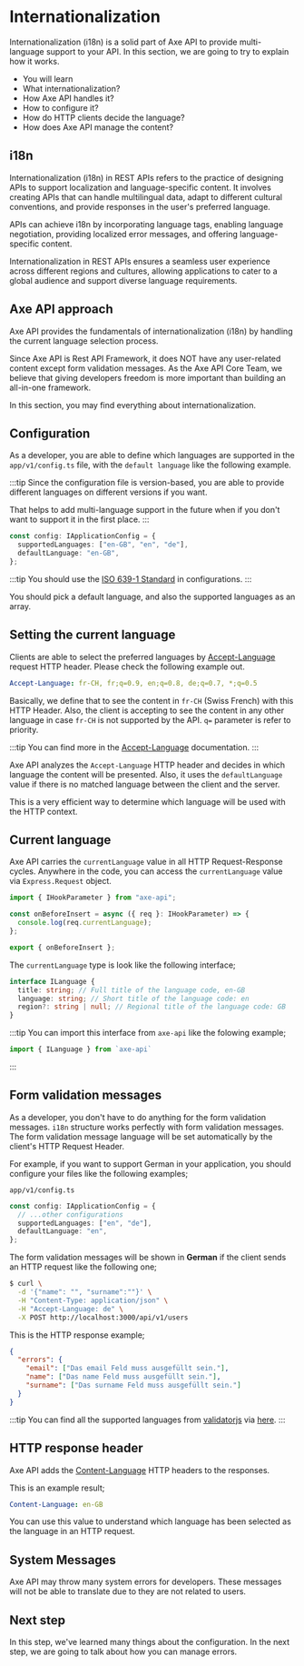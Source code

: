 # Internationalization

<p class="description">
Internationalization (i18n) is a solid part of Axe API to provide multi-language support to your API. In this section, we are going to try to explain how it works.
</p>

<ul class="intro">
  <li>You will learn</li>
  <li>What internationalization?</li>
  <li>How Axe API handles it?</li>
  <li>How to configure it?</li>
  <li>How do HTTP clients decide the language?</li>
  <li>How does Axe API manage the content?</li>
</ul>

## i18n

Internationalization (i18n) in REST APIs refers to the practice of designing APIs to support localization and language-specific content. It involves creating APIs that can handle multilingual data, adapt to different cultural conventions, and provide responses in the user's preferred language.

APIs can achieve i18n by incorporating language tags, enabling language negotiation, providing localized error messages, and offering language-specific content.

Internationalization in REST APIs ensures a seamless user experience across different regions and cultures, allowing applications to cater to a global audience and support diverse language requirements.

## Axe API approach

Axe API provides the fundamentals of internationalization (i18n) by handling the current language selection process.

Since Axe API is Rest API Framework, it does NOT have any user-related content except form validation messages. As the Axe API Core Team, we believe that giving developers freedom is more important than building an all-in-one framework.

In this section, you may find everything about internationalization.

## Configuration

As a developer, you are able to define which languages are supported in the `app/v1/config.ts` file, with the `default language` like the following example.

:::tip
Since the configuration file is version-based, you are able to provide different languages on different versions if you want.

That helps to add multi-language support in the future when if you don't want to support it in the first place.
:::

```ts
const config: IApplicationConfig = {
  supportedLanguages: ["en-GB", "en", "de"],
  defaultLanguage: "en-GB",
};
```

:::tip
You should use the [ISO 639-1 Standard](https://en.wikipedia.org/wiki/List_of_ISO_639-1_codes) in configurations.
:::

You should pick a default language, and also the supported languages as an array.

## Setting the current language

Clients are able to select the preferred languages by [Accept-Language](https://developer.mozilla.org/en-US/docs/Web/HTTP/Headers/Accept-Language) request HTTP header. Please check the following example out.

```yaml
Accept-Language: fr-CH, fr;q=0.9, en;q=0.8, de;q=0.7, *;q=0.5
```

Basically, we define that to see the content in `fr-CH` (Swiss French) with this HTTP Header. Also, the client is accepting to see the content in any other language in case `fr-CH` is not supported by the API. `q=` parameter is refer to priority.

:::tip
You can find more in the [Accept-Language](https://developer.mozilla.org/en-US/docs/Web/HTTP/Headers/Accept-Language) documentation.
:::

Axe API analyzes the `Accept-Language` HTTP header and decides in which language the content will be presented. Also, it uses the `defaultLanguage` value if there is no matched language between the client and the server.

This is a very efficient way to determine which language will be used with the HTTP context.

## Current language

Axe API carries the `currentLanguage` value in all HTTP Request-Response cycles. Anywhere in the code, you can access the `currentLanguage` value via `Express.Request` object.

```ts
import { IHookParameter } from "axe-api";

const onBeforeInsert = async ({ req }: IHookParameter) => {
  console.log(req.currentLanguage);
};

export { onBeforeInsert };
```

The `currentLanguage` type is look like the following interface;

```ts
interface ILanguage {
  title: string; // Full title of the language code, en-GB
  language: string; // Short title of the language code: en
  region?: string | null; // Regional title of the language code: GB
}
```

:::tip
You can import this interface from `axe-api` like the folowing example;

```ts
import { ILanguage } from `axe-api`
```

:::

## Form validation messages

As a developer, you don't have to do anything for the form validation messages. `i18n` structure works perfectly with form validation messages. The form validation message language will be set automatically by the client's HTTP Request Header.

For example, if you want to support German in your application, you should configure your files like the following examples;

`app/v1/config.ts`

```ts
const config: IApplicationConfig = {
  // ...other configurations
  supportedLanguages: ["en", "de"],
  defaultLanguage: "en",
};
```

The form validation messages will be shown in **German** if the client sends an HTTP request like the following one;

```bash
$ curl \
  -d '{"name": "", "surname":""}' \
  -H "Content-Type: application/json" \
  -H "Accept-Language: de" \
  -X POST http://localhost:3000/api/v1/users
```

This is the HTTP response example;

```json
{
  "errors": {
    "email": ["Das email Feld muss ausgefüllt sein."],
    "name": ["Das name Feld muss ausgefüllt sein."],
    "surname": ["Das surname Feld muss ausgefüllt sein."]
  }
}
```

:::tip
You can find all the supported languages from [validatorjs](https://github.com/mikeerickson/validatorjs) via [here](https://github.com/mikeerickson/validatorjs/tree/master/src/lang).
:::

## HTTP response header

Axe API adds the [Content-Language](https://developer.mozilla.org/en-US/docs/Web/HTTP/Headers/Content-Language) HTTP headers to the responses.

This is an example result;

```yaml
Content-Language: en-GB
```

You can use this value to understand which language has been selected as the language in an HTTP request.

## System Messages

Axe API may throw many system errors for developers. These messages will not be able to translate due to they are not related to users.

## Next step

In this step, we've learned many things about the configuration. In the next step, we are going to talk about how you can manage errors.

